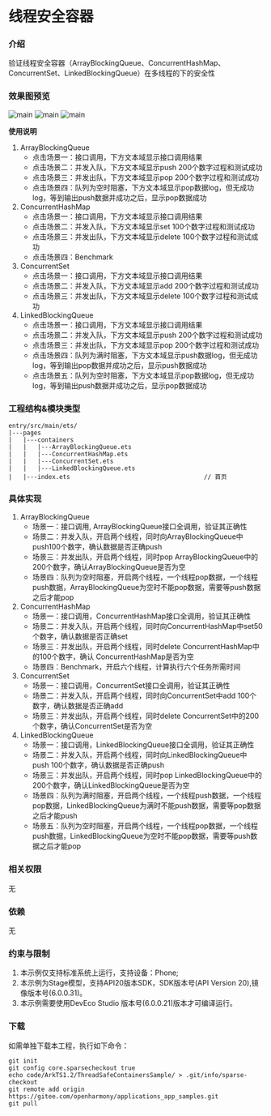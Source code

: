
# 线程安全容器

### 介绍
验证线程安全容器（ArrayBlockingQueue、ConcurrentHashMap、ConcurrentSet、LinkedBlockingQueue）在多线程的下的安全性

### 效果图预览
![main](entry/src/main/resources/base/media/threadSafeContainers_1.png)
![main](entry/src/main/resources/base/media/threadSafeContainers_2.png)
![main](entry/src/main/resources/base/media/threadSafeContainers_3.png)

**使用说明**
1. ArrayBlockingQueue
    * 点击场景一：接口调用，下方文本域显示接口调用结果
    * 点击场景二：并发入队，下方文本域显示push 200个数字过程和测试成功
    * 点击场景三：并发出队，下方文本域显示pop 200个数字过程和测试成功
    * 点击场景四：队列为空时阻塞，下方文本域显示pop数据log，但无成功log，等到输出push数据并成功之后，显示pop数据成功
2. ConcurrentHashMap
    * 点击场景一：接口调用，下方文本域显示接口调用结果
    * 点击场景二：并发入队，下方文本域显示set 100个数字过程和测试成功
    * 点击场景三：并发出队，下方文本域显示delete 100个数字过程和测试成功
    * 点击场景四：Benchmark
3. ConcurrentSet
    * 点击场景一：接口调用，下方文本域显示接口调用结果
    * 点击场景二：并发入队，下方文本域显示add 200个数字过程和测试成功
    * 点击场景三：并发出队，下方文本域显示delete 100个数字过程和测试成功
4. LinkedBlockingQueue
    * 点击场景一：接口调用，下方文本域显示接口调用结果
    * 点击场景二：并发入队，下方文本域显示push 200个数字过程和测试成功
    * 点击场景三：并发出队，下方文本域显示pop 200个数字过程和测试成功
    * 点击场景四：队列为满时阻塞，下方文本域显示push数据log，但无成功log，等到输出pop数据并成功之后，显示push数据成功
    * 点击场景五：队列为空时阻塞，下方文本域显示pop数据log，但无成功log，等到输出push数据并成功之后，显示pop数据成功

### 工程结构&模块类型

   ```
   entry/src/main/ets/
|---pages
|   |---containers
|   |   |---ArrayBlockingQueue.ets
|   |   |---ConcurrentHashMap.ets
|   |   |---ConcurrentSet.ets
|   |   |---LinkedBlockingQueue.ets
|   |---index.ets                                     // 首页
   ```

### 具体实现

1. ArrayBlockingQueue
    * 场景一：接口调用, ArrayBlockingQueue接口全调用，验证其正确性
    * 场景二：并发入队，开启两个线程，同时向ArrayBlockingQueue中push100个数字，确认数据是否正确push
    * 场景三：并发出队，开启两个线程，同时pop ArrayBlockingQueue中的200个数字，确认ArrayBlockingQueue是否为空
    * 场景四：队列为空时阻塞，开启两个线程，一个线程pop数据，一个线程push数据，ArrayBlockingQueue为空时不能pop数据，需要等push数据之后才能pop
2. ConcurrentHashMap
    * 场景一：接口调用，ConcurrentHashMap接口全调用，验证其正确性
    * 场景二：并发入队，开启两个线程，同时向ConcurrentHashMap中set50个数字，确认数据是否正确set
    * 场景三：并发出队，开启两个线程，同时delete ConcurrentHashMap中的100个数字，确认 ConcurrentHashMap是否为空
    * 场景四：Benchmark，开启六个线程，计算执行六个任务所需时间
3. ConcurrentSet
    * 场景一：接口调用，ConcurrentSet接口全调用，验证其正确性
    * 场景二：并发入队，开启两个线程，同时向ConcurrentSet中add 100个数字，确认数据是否正确add
    * 场景三：并发出队，开启两个线程，同时delete ConcurrentSet中的200个数字，确认ConcurrentSet是否为空
4. LinkedBlockingQueue
    * 场景一：接口调用，LinkedBlockingQueue接口全调用，验证其正确性
    * 场景二：并发入队，开启两个线程，同时向LinkedBlockingQueue中push 100个数字，确认数据是否正确push
    * 场景三：并发出队，开启两个线程，同时pop LinkedBlockingQueue中的200个数字，确认LinkedBlockingQueue是否为空
    * 场景四：队列为满时阻塞，开启两个线程，一个线程push数据，一个线程pop数据，LinkedBlockingQueue为满时不能push数据，需要等pop数据之后才能push
    * 场景五：队列为空时阻塞，开启两个线程，一个线程pop数据，一个线程push数据，LinkedBlockingQueue为空时不能pop数据，需要等push数据之后才能pop

### 相关权限

无

### 依赖

无

### 约束与限制

1. 本示例仅支持标准系统上运行，支持设备：Phone;
2. 本示例为Stage模型，支持API20版本SDK，SDK版本号(API Version 20),镜像版本号(6.0.0.31)。
3. 本示例需要使用DevEco Studio 版本号(6.0.0.21)版本才可编译运行。

### 下载

如需单独下载本工程，执行如下命令：

```
git init
git config core.sparsecheckout true
echo code/ArkTS1.2/ThreadSafeContainersSample/ > .git/info/sparse-checkout
git remote add origin https://gitee.com/openharmony/applications_app_samples.git
git pull
```